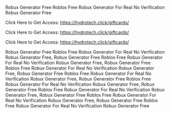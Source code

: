Robux Generator Free Roblox Free Robux Generator For Real No Verification Robux Generator Free

Click Here to Get Access: https://hydrotech.click/giftcards/

Click Here to Get Access: https://hydrotech.click/giftcards/

Click Here to Get Access: https://hydrotech.click/giftcards/

Robux Generator Free Roblox Free Robux Generator For Real No Verification Robux Generator Free, Robux Generator Free Roblox Free Robux Generator For Real No Verification Robux Generator Free, Robux Generator Free Roblox Free Robux Generator For Real No Verification Robux Generator Free, Robux Generator Free Roblox Free Robux Generator For Real No Verification Robux Generator Free, Robux Generator Free Roblox Free Robux Generator For Real No Verification Robux Generator Free, Robux Generator Free Roblox Free Robux Generator For Real No Verification Robux Generator Free, Robux Generator Free Roblox Free Robux Generator For Real No Verification Robux Generator Free, Robux Generator Free Roblox Free Robux Generator For Real No Verification Robux Generator Free
